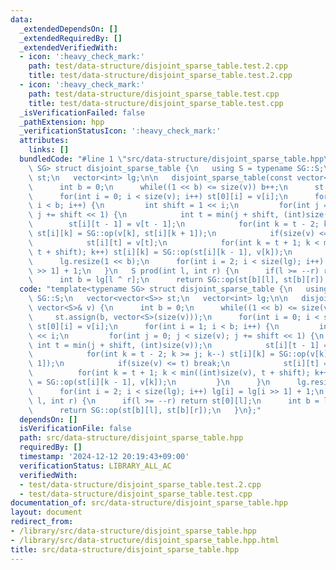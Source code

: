 ```yaml
---
data:
  _extendedDependsOn: []
  _extendedRequiredBy: []
  _extendedVerifiedWith:
  - icon: ':heavy_check_mark:'
    path: test/data-structure/disjoint_sparse_table.test.2.cpp
    title: test/data-structure/disjoint_sparse_table.test.2.cpp
  - icon: ':heavy_check_mark:'
    path: test/data-structure/disjoint_sparse_table.test.cpp
    title: test/data-structure/disjoint_sparse_table.test.cpp
  _isVerificationFailed: false
  _pathExtension: hpp
  _verificationStatusIcon: ':heavy_check_mark:'
  attributes:
    links: []
  bundledCode: "#line 1 \"src/data-structure/disjoint_sparse_table.hpp\"\ntemplate<typename\
    \ SG> struct disjoint_sparse_table {\n   using S = typename SG::S;\n   vector<vector<S>>\
    \ st;\n   vector<int> lg;\n\n   disjoint_sparse_table(const vector<S>& v) {\n\
    \      int b = 0;\n      while((1 << b) <= size(v)) b++;\n      st.assign(b, vector<S>(size(v)));\n\
    \      for(int i = 0; i < size(v); i++) st[0][i] = v[i];\n      for(int i = 1;\
    \ i < b; i++) {\n         int shift = 1 << i;\n         for(int j = 0; j < size(v);\
    \ j += shift << 1) {\n            int t = min(j + shift, (int)size(v));\n    \
    \        st[i][t - 1] = v[t - 1];\n            for(int k = t - 2; k >= j; k--)\
    \ st[i][k] = SG::op(v[k], st[i][k + 1]);\n            if(size(v) <= t) break;\n\
    \            st[i][t] = v[t];\n            for(int k = t + 1; k < min((int)size(v),\
    \ t + shift); k++) st[i][k] = SG::op(st[i][k - 1], v[k]);\n         }\n      }\n\
    \      lg.resize(1 << b);\n      for(int i = 2; i < size(lg); i++) lg[i] = lg[i\
    \ >> 1] + 1;\n   }\n   S prod(int l, int r) {\n      if(l >= --r) return st[0][l];\n\
    \      int b = lg[l ^ r];\n      return SG::op(st[b][l], st[b][r]);\n   }\n};\n"
  code: "template<typename SG> struct disjoint_sparse_table {\n   using S = typename\
    \ SG::S;\n   vector<vector<S>> st;\n   vector<int> lg;\n\n   disjoint_sparse_table(const\
    \ vector<S>& v) {\n      int b = 0;\n      while((1 << b) <= size(v)) b++;\n \
    \     st.assign(b, vector<S>(size(v)));\n      for(int i = 0; i < size(v); i++)\
    \ st[0][i] = v[i];\n      for(int i = 1; i < b; i++) {\n         int shift = 1\
    \ << i;\n         for(int j = 0; j < size(v); j += shift << 1) {\n           \
    \ int t = min(j + shift, (int)size(v));\n            st[i][t - 1] = v[t - 1];\n\
    \            for(int k = t - 2; k >= j; k--) st[i][k] = SG::op(v[k], st[i][k +\
    \ 1]);\n            if(size(v) <= t) break;\n            st[i][t] = v[t];\n  \
    \          for(int k = t + 1; k < min((int)size(v), t + shift); k++) st[i][k]\
    \ = SG::op(st[i][k - 1], v[k]);\n         }\n      }\n      lg.resize(1 << b);\n\
    \      for(int i = 2; i < size(lg); i++) lg[i] = lg[i >> 1] + 1;\n   }\n   S prod(int\
    \ l, int r) {\n      if(l >= --r) return st[0][l];\n      int b = lg[l ^ r];\n\
    \      return SG::op(st[b][l], st[b][r]);\n   }\n};"
  dependsOn: []
  isVerificationFile: false
  path: src/data-structure/disjoint_sparse_table.hpp
  requiredBy: []
  timestamp: '2024-12-12 20:19:43+09:00'
  verificationStatus: LIBRARY_ALL_AC
  verifiedWith:
  - test/data-structure/disjoint_sparse_table.test.2.cpp
  - test/data-structure/disjoint_sparse_table.test.cpp
documentation_of: src/data-structure/disjoint_sparse_table.hpp
layout: document
redirect_from:
- /library/src/data-structure/disjoint_sparse_table.hpp
- /library/src/data-structure/disjoint_sparse_table.hpp.html
title: src/data-structure/disjoint_sparse_table.hpp
---
```

